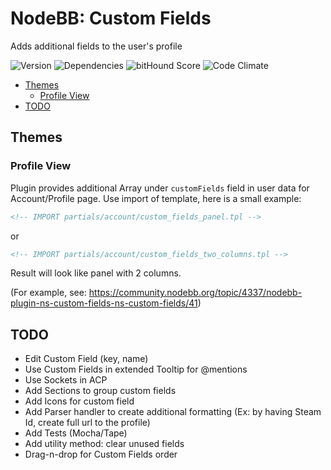 # NodeBB: Custom Fields

Adds additional fields to the user's profile

![Version](https://img.shields.io/npm/v/nodebb-plugin-ns-custom-fields.svg)
![Dependencies](https://david-dm.org/NicolasSiver/nodebb-plugin-ns-custom-fields.svg)
![bitHound Score](https://www.bithound.io/github/NicolasSiver/nodebb-plugin-ns-custom-fields/badges/score.svg)
![Code Climate](https://img.shields.io/codeclimate/github/NicolasSiver/nodebb-plugin-ns-custom-fields.svg)

<!-- START doctoc generated TOC please keep comment here to allow auto update -->
<!-- DON'T EDIT THIS SECTION, INSTEAD RE-RUN doctoc TO UPDATE -->
 

- [Themes](#themes)
  - [Profile View](#profile-view)
- [TODO](#todo)

<!-- END doctoc generated TOC please keep comment here to allow auto update -->

## Themes

### Profile View

Plugin provides additional Array under `customFields` field in user data for Account/Profile page.
Use import of template, here is a small example:

```html
<!-- IMPORT partials/account/custom_fields_panel.tpl -->
```

or

```html
<!-- IMPORT partials/account/custom_fields_two_columns.tpl -->
```

Result will look like panel with 2 columns.

(For example, see: https://community.nodebb.org/topic/4337/nodebb-plugin-ns-custom-fields-ns-custom-fields/41)

## TODO

- Edit Custom Field (key, name)
- Use Custom Fields in extended Tooltip for @mentions
- Use Sockets in ACP
- Add Sections to group custom fields
- Add Icons for custom field
- Add Parser handler to create additional formatting (Ex: by having Steam Id, create full url to the profile)
- Add Tests (Mocha/Tape)
- Add utility method: clear unused fields
- Drag-n-drop for Custom Fields order
